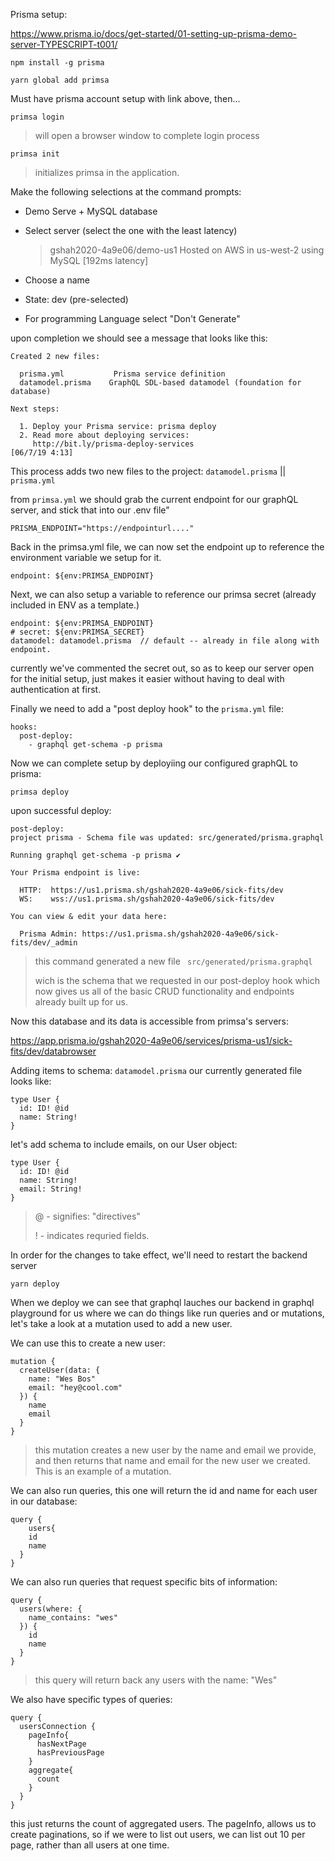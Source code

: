 Prisma setup:

https://www.prisma.io/docs/get-started/01-setting-up-prisma-demo-server-TYPESCRIPT-t001/

```shell
npm install -g prisma
```

```shell
yarn global add primsa
```



Must have prisma account setup with link above, then...

```shell
primsa login
```

> will open a browser window to complete login process

```shell
primsa init
```

> initializes primsa in the application.



Make the following selections at the command prompts:

- Demo Serve + MySQL database

- Select server (select the one with the least latency)

  >  gshah2020-4a9e06/demo-us1      Hosted on AWS in us-west-2 using MySQL [192ms latency] 

- Choose a name

- State: dev (pre-selected)

- For programming Language select "Don't Generate"

upon completion we should see a message that looks like this:

```shell
Created 2 new files:                                                                          

  prisma.yml           Prisma service definition
  datamodel.prisma    GraphQL SDL-based datamodel (foundation for database)

Next steps:

  1. Deploy your Prisma service: prisma deploy
  2. Read more about deploying services:
     http://bit.ly/prisma-deploy-services
[06/7/19 4:13] 
```



This process adds two new files to the project:    `datamodel.prisma` ||   `prisma.yml`



from `primsa.yml` we should grab the current endpoint for our graphQL server, and stick that into our .env file"

```react
PRISMA_ENDPOINT="https://endpointurl...."
```



Back in the primsa.yml file, we can now set the endpoint up to reference the environment variable we setup for it. 

```react
endpoint: ${env:PRIMSA_ENDPOINT}
```



Next, we can also setup a variable to reference our primsa secret (already included in ENV as a template.)

```react
endpoint: ${env:PRIMSA_ENDPOINT}
# secret: ${env:PRIMSA_SECRET}
datamodel: datamodel.prisma  // default -- already in file along with endpoint. 
```

currently we've commented the secret out, so as to keep our server open for the initial setup, just makes it easier without having to deal with authentication at first. 



Finally we need to add a "post deploy hook" to the `prisma.yml` file:

```react
hooks:
  post-deploy:
    - graphql get-schema -p prisma
```



Now we can complete setup by deployiing our configured graphQL to prisma:

```shell
primsa deploy
```



upon successful deploy:

```shell
post-deploy:
project prisma - Schema file was updated: src/generated/prisma.graphql

Running graphql get-schema -p prisma ✔

Your Prisma endpoint is live:

  HTTP:  https://us1.prisma.sh/gshah2020-4a9e06/sick-fits/dev
  WS:    wss://us1.prisma.sh/gshah2020-4a9e06/sick-fits/dev

You can view & edit your data here:

  Prisma Admin: https://us1.prisma.sh/gshah2020-4a9e06/sick-fits/dev/_admin
```

> this command generated a new file ` src/generated/prisma.graphql`
>
> wich is the schema that we requested in our post-deploy hook which now gives us all of the basic CRUD functionality and endpoints already built up for us. 

Now this database and its data is accessible from primsa's servers:

https://app.prisma.io/gshah2020-4a9e06/services/prisma-us1/sick-fits/dev/databrowser



Adding items to schema: `datamodel.prisma` our currently generated file looks like:

```react
type User {
  id: ID! @id
  name: String!
}
```



let's add schema to include emails, on our User object:

```react
type User {
  id: ID! @id
  name: String!
  email: String!
}
```

> @ - signifies: "directives"  
>
> ! - indicates requried fields. 



In order for the changes to take effect, we'll need to restart the backend server

```react
yarn deploy
```





When we deploy we can see that graphql lauches our backend in graphql playground for us where we can do things like run queries and or mutations, let's take a look at a mutation used to add a new user.

We can use this to create a new user:

```react
mutation {
  createUser(data: {
    name: "Wes Bos"
    email: "hey@cool.com"
  }) {
    name
    email
  }
}
```

> this mutation creates a new user by the name and email we provide, and then returns that name and email for the new user we created. This is an example of a mutation. 



We can also run queries, this one will return the id and name for each user in our database:

```react
query {
	users{
    id
    name
  }
}
```



We can also run queries that request specific bits of information:

```react
query {
  users(where: {
    name_contains: "wes"
  }) {
    id
    name
  }
}
```

> this query will return back any users with the name: "Wes"



We also have specific types of queries:

```react
query {
  usersConnection {
    pageInfo{
      hasNextPage
      hasPreviousPage
    }
    aggregate{
      count
    }
  }
}
```

this just returns the count of aggregated users. The pageInfo, allows us to create paginations, so if we were to list out users, we can list out 10 per page, rather than all users at one time. 
